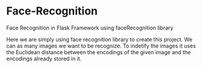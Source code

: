 # Face-Recognition
Face Recognition in Flask Framework using faceRecognition library


Here we are simply using face recognition library to create this project. We can as many images we want to be recognize.
To indetify the images it uses the Euclidean distance between the encodings of the given image and the encodings already stored in it.
